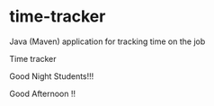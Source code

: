 # time-tracker
Java (Maven) application for tracking time on the job

Time tracker

Good Night Students!!!

Good Afternoon !!
